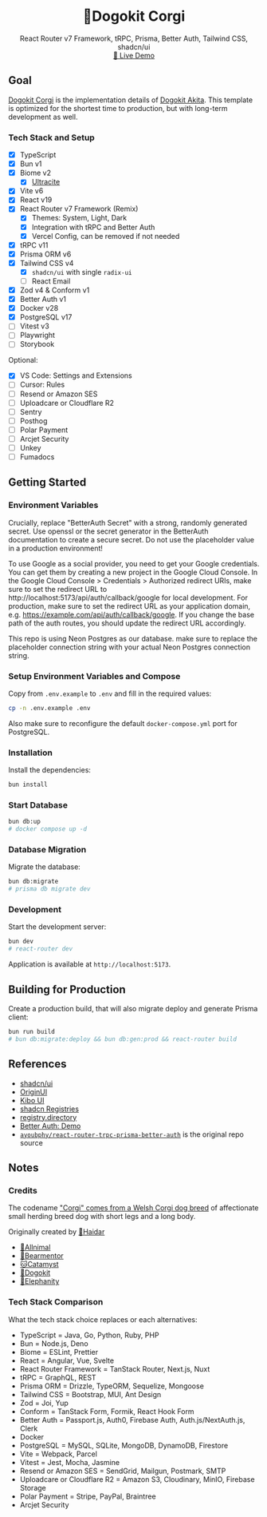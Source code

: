 <div align="center">
	<h1 align="center">🐶Dogokit Corgi</h1>
  <p align="center">
    <span>React Router v7 Framework, tRPC, Prisma, Better Auth, Tailwind CSS, shadcn/ui</span>
    <br />
    <a href="https://corgi.dogokit.com">🚧 Live Demo</a>
  </p>
</div>

## Goal

[Dogokit Corgi](https://github.com/dogokit/dogokit-corgi) is the implementation details of [Dogokit Akita](https://github.com/dogokit/dogokit-akita). This template is optimized for the shortest time to production, but with long-term development as well.

### Tech Stack and Setup

- [x] TypeScript
- [x] Bun v1
- [x] Biome v2
  - [x] [Ultracite](https://ultracite.ai)
- [x] Vite v6
- [x] React v19
- [x] React Router v7 Framework (Remix)
  - [x] Themes: System, Light, Dark
  - [x] Integration with tRPC and Better Auth
  - [x] Vercel Config, can be removed if not needed
- [x] tRPC v11
- [x] Prisma ORM v6
- [x] Tailwind CSS v4
  - [x] `shadcn/ui` with single `radix-ui`
  - [ ] React Email
- [x] Zod v4 & Conform v1
- [x] Better Auth v1
- [x] Docker v28
- [x] PostgreSQL v17
- [ ] Vitest v3
- [ ] Playwright
- [ ] Storybook

Optional:

- [x] VS Code: Settings and Extensions
- [ ] Cursor: Rules
- [ ] Resend or Amazon SES
- [ ] Uploadcare or Cloudflare R2
- [ ] Sentry
- [ ] Posthog
- [ ] Polar Payment
- [ ] Arcjet Security
- [ ] Unkey
- [ ] Fumadocs

## Getting Started

### Environment Variables

Crucially, replace "BetterAuth Secret" with a strong, randomly generated secret. Use openssl or the secret generator in the BetterAuth documentation to create a secure secret. Do not use the placeholder value in a production environment!

To use Google as a social provider, you need to get your Google credentials. You can get them by creating a new project in the Google Cloud Console.
In the Google Cloud Console > Credentials > Authorized redirect URIs, make sure to set the redirect URL to http://localhost:5173/api/auth/callback/google for local development. For production, make sure to set the redirect URL as your application domain, e.g. https://example.com/api/auth/callback/google. If you change the base path of the auth routes, you should update the redirect URL accordingly.

This repo is using Neon Postgres as our database. make sure to replace the placeholder connection string with your actual Neon Postgres connection string.

### Setup Environment Variables and Compose

Copy from `.env.example` to `.env` and fill in the required values:

```bash
cp -n .env.example .env
```

Also make sure to reconfigure the default `docker-compose.yml` port for PostgreSQL.

### Installation

Install the dependencies:

```bash
bun install
```

### Start Database

```bash
bun db:up
# docker compose up -d
```

### Database Migration

Migrate the database:

```bash
bun db:migrate
# prisma db migrate dev
```

### Development

Start the development server:

```bash
bun dev
# react-router dev
```

Application is available at `http://localhost:5173`.

## Building for Production

Create a production build, that will also migrate deploy and generate Prisma client:

```bash
bun run build
# bun db:migrate:deploy && bun db:gen:prod && react-router build
```

## References

- [shadcn/ui](https://ui.shadcn.com)
- [OriginUI](https://originui.com)
- [Kibo UI](https://kibo-ui.com)
- [shadcn Registries](https://shadcn-registries.vercel.app)
- [registry.directory](https://registry.directory)
- [Better Auth: Demo](https://demo.better-auth.com)
- [`ayoubphy/react-router-trpc-prisma-better-auth`](https://github.com/ayoubphy/react-router-trpc-prisma-better-auth) is the original repo source

## Notes

### Credits

The codename ["Corgi" comes from a Welsh Corgi dog breed](https://britannica.com/animal/Welsh-Corgi) of affectionate small herding breed dog with short legs and a long body.

Originally created by [🧊Haidar](https://github.com/mhaidarhanif)

- [🐾Allnimal](https://allnimal.com)
- [🐻Bearmentor](https://bearmentor.com)
- [🐱Catamyst](https://catamyst.com)
- [🐶Dogokit](https://dogokit.allnimal.com)
- [🐘Elephanity](https://elevanty.allnimal.com)

### Tech Stack Comparison

What the tech stack choice replaces or each alternatives:

- TypeScript = Java, Go, Python, Ruby, PHP
- Bun = Node.js, Deno
- Biome = ESLint, Prettier
- React = Angular, Vue, Svelte
- React Router Framework = TanStack Router, Next.js, Nuxt
- tRPC = GraphQL, REST
- Prisma ORM = Drizzle, TypeORM, Sequelize, Mongoose
- Tailwind CSS = Bootstrap, MUI, Ant Design
- Zod = Joi, Yup
- Conform = TanStack Form, Formik, React Hook Form
- Better Auth = Passport.js, Auth0, Firebase Auth, Auth.js/NextAuth.js, Clerk
- Docker
- PostgreSQL = MySQL, SQLite, MongoDB, DynamoDB, Firestore
- Vite = Webpack, Parcel
- Vitest = Jest, Mocha, Jasmine
- Resend or Amazon SES = SendGrid, Mailgun, Postmark, SMTP
- Uploadcare or Cloudflare R2 = Amazon S3, Cloudinary, MinIO, Firebase Storage
- Polar Payment = Stripe, PayPal, Braintree
- Arcjet Security

